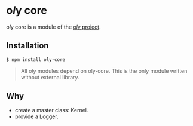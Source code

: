 # o*l*y core

o*l*y core is a module of the [o*l*y project](https://noly.me/oly).

## Installation

```bash
$ npm install oly-core
```

> All o*l*y modules depend on oly-core. 
This is the only module written without external library.

## Why

- create a master class: Kernel.
- provide a Logger.

